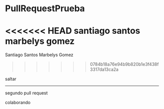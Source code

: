 # PullRequestPrueba
<<<<<<< HEAD
santiago santos
marbelys gomez
=======
Santiago Santos
Marbelys Gomez
>>>>>>> 0784b18a76e94b9b820b1e3f438f3317da13ca2a

saltar

____________________
segundo pull request

colaborando
